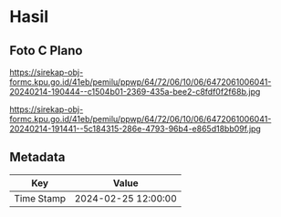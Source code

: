 # Hasil

## Foto C Plano

https://sirekap-obj-formc.kpu.go.id/41eb/pemilu/ppwp/64/72/06/10/06/6472061006041-20240214-190444--c1504b01-2369-435a-bee2-c8fdf0f2f68b.jpg

https://sirekap-obj-formc.kpu.go.id/41eb/pemilu/ppwp/64/72/06/10/06/6472061006041-20240214-191441--5c184315-286e-4793-96b4-e865d18bb09f.jpg


## Metadata

| Key        | Value               |
| ---------- | ------------------- |
| Time Stamp | 2024-02-25 12:00:00 |



